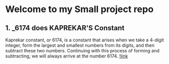 # Welcome to my Small project repo 
## 1.  _6174 does KAPREKAR'S Constant 
Kaprekar constant, or 6174, is a constant that arises when we take a 4-digit integer, form the largest and smallest numbers from its digits, and then subtract these two numbers. Continuing with this process of forming and subtracting, we will always arrive at the number 6174. [!link](https://brilliant.org/wiki/kaprekars-constant/)